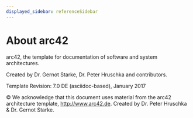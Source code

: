 ```yaml
---
displayed_sidebar: referenceSidebar
---
```


# About arc42

arc42, the template for documentation of software and
system architectures.

Created by Dr. Gernot Starke, Dr. Peter Hruschka and contributors.

Template Revision: 7.0 DE (asciidoc-based), January 2017

© We acknowledge that this document uses material from the arc42
architecture template, <http://www.arc42.de>. Created by Dr. Peter
Hruschka & Dr. Gernot Starke.